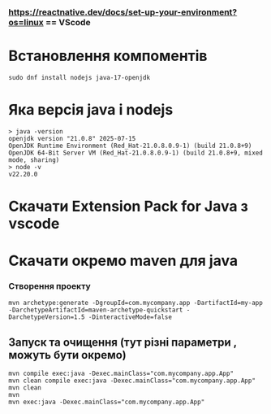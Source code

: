 ### https://reactnative.dev/docs/set-up-your-environment?os=linux == VScode
# Встановлення компоментів
```
sudo dnf install nodejs java-17-openjdk
```
# Яка версія java і nodejs
```
> java -version
openjdk version "21.0.8" 2025-07-15
OpenJDK Runtime Environment (Red_Hat-21.0.8.0.9-1) (build 21.0.8+9)
OpenJDK 64-Bit Server VM (Red_Hat-21.0.8.0.9-1) (build 21.0.8+9, mixed mode, sharing)
> node -v
v22.20.0
```
# Скачати Extension Pack for Java з vscode

# Скачати окремо maven для java
### Створення проекту
```
mvn archetype:generate -DgroupId=com.mycompany.app -DartifactId=my-app -DarchetypeArtifactId=maven-archetype-quickstart -DarchetypeVersion=1.5 -DinteractiveMode=false
```
## Запуск та очищення  (тут різні параметри , можуть бути окремо)
```
mvn compile exec:java -Dexec.mainClass="com.mycompany.app.App" 
mvn clean compile exec:java -Dexec.mainClass="com.mycompany.app.App"
mvn clean
mvn
mvn exec:java -Dexec.mainClass="com.mycompany.app.App"
```
